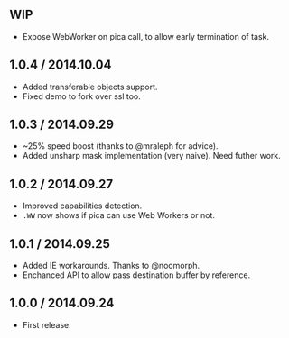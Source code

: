 WIP
------------------

- Expose WebWorker on pica call, to allow early termination of task.


1.0.4 / 2014.10.04
------------------

- Added transferable objects support.
- Fixed demo to fork over ssl too.


1.0.3 / 2014.09.29
------------------

- ~25% speed boost (thanks to @mraleph for advice).
- Added unsharp mask implementation (very naive). Need futher work.


1.0.2 / 2014.09.27
------------------

- Improved capabilities detection.
- `.WW` now shows if pica can use Web Workers or not.


1.0.1 / 2014.09.25
------------------

- Added IE workarounds. Thanks to @noomorph.
- Enchanced API to allow pass destination buffer by reference.


1.0.0 / 2014.09.24
------------------

- First release.
